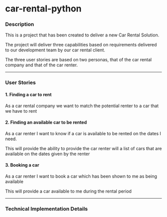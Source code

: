 # car-rental-python

### Description

This is a project that has been created to deliver a new Car Rental Solution.

The project will deliver three capabilities based on requirements delivered to our development team by our car rental client.

The three user stories are based on two personas, that of the car rental company and that of the car renter.

***

### User Stories

#### 1. Finding a car to rent

As a car rental company we want to match the potential renter to a car that we have to rent

#### 2. Finding an available car to be rented

As a car renter I want to know if a car is available to be rented on the dates I need.

This will provide the ability to provide the car renter will a list of cars that are available on the dates given by the renter

#### 3. Booking a car

As a car renter I want to book a car which has been shown to me as being available

This will provide a car available to me during the rental period

***

### Technical Implementation Details